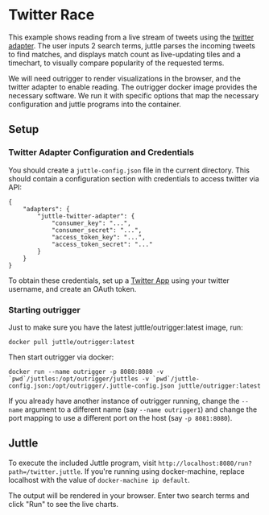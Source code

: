 # Twitter Race

This example shows reading from a live stream of tweets using the [twitter adapter](https://github.com/juttle/juttle-twitter-adapter).
The user inputs 2 search terms, juttle parses the incoming tweets to find matches, and displays match count as live-updating tiles and a timechart,
to visually compare popularity of the requested terms.

We will need outrigger to render visualizations in the browser, and the twitter adapter to enable reading. The outrigger docker image provides the necessary software. We run it with specific options that map the necessary configuration and juttle programs into the container.

## Setup

### Twitter Adapter Configuration and Credentials

You should create a `juttle-config.json` file in the current directory. This should contain a configuration section with credentials to access twitter via API:

```
{
    "adapters": {
        "juttle-twitter-adapter": {
            "consumer_key": "...",
            "consumer_secret": "...",
            "access_token_key": "...",
            "access_token_secret": "..."
        }
    }
}
```

To obtain these credentials, set up a [Twitter App](https://apps.twitter.com/) using your twitter username, and create an OAuth token.

### Starting outrigger

Just to make sure you have the latest juttle/outrigger:latest image, run:

```
docker pull juttle/outrigger:latest
```

Then start outrigger via docker:

```
docker run --name outrigger -p 8080:8080 -v `pwd`/juttles:/opt/outrigger/juttles -v `pwd`/juttle-config.json:/opt/outrigger/.juttle-config.json juttle/outrigger:latest
```

If you already have another instance of outrigger running, change the
``--name`` argument to a different name (say ``--name outrigger1``)
and change the port mapping to use a different port on the host (say
``-p 8081:8080``).

## Juttle

To execute the included Juttle program, visit
``http://localhost:8080/run?path=/twitter.juttle``. If you're running
using docker-machine, replace localhost with the value of
``docker-machine ip default``.

The output will be rendered in your browser. Enter two search terms and click "Run" to see the live charts.

